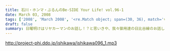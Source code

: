 ```yaml
---
title: 石川・ホンマ・ぶるんのBe-SIDE Your Life! vol.96-1
date: March 03, 2008
tags: ['2008', 'March 2008', '<re.Match object; span=(30, 36), match='vol.96'>']
draft: false
summary: 日曜明けはリヤカーマンのお話し！？と思いきや、我々御用達の日比谷線のお話しから。いつも、たくさんのメールありがとうございます。それを電車内で・・・NAMAE
---
```


http://project-phi.ddo.jp/ishikawa/ishikawa096_1.mp3
